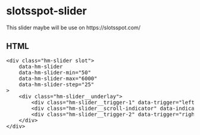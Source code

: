 # slotsspot-slider
<p>This slider maybe will be use on https://slotsspot.com/</p>
<H2>HTML</H2>
<div class="highlight highlight-text-html-basic">
  <pre>&lt;<span class="pl-ent">div</span> <span class="pl-e">class</span>=<span class="pl-s"><span class="pl-pds">"</span>hm-slider slot<span class="pl-pds">"</span></span>&gt;
    data-hm-slider
    data-hm-slider-min="50" 
    data-hm-slider-max="6000" 
    data-hm-slider-step="25"
&gt;
    &lt;<span class="pl-ent">div</span> <span class="pl-e">class</span>=<span class="pl-s"><span class="pl-pds">"</span>hm-slider__underlay<span class="pl-pds">"</span></span>&gt;
        &lt;<span class="pl-ent">div</span> <span class="pl-e">class</span>=<span class="pl-s"><span class="pl-pds">"</span>hm-slider__trigger-1<span class="pl-pds">"</span></span> <span class="pl-e">data-trigger</span>=<span class="pl-s"><span class="pl-pds">"</span>left<span class="pl-pds">"</span></span>  <span class="pl-e">data-custom-name</span>=<span class="pl-s"><span class="pl-pds">"</span>global_score_min<span class="pl-pds">"</span></span>&gt; &lt;/<span class="pl-ent">div</span>&gt;
        &lt;<span class="pl-ent">div</span> <span class="pl-e">class</span>=<span class="pl-s"><span class="pl-pds">"</span>hm-slider__scroll-indicator<span class="pl-pds">"</span></span> <span class="pl-e">data-indicator</span>&gt; &lt;/<span class="pl-ent">div</span>&gt;
        &lt;<span class="pl-ent">div</span> <span class="pl-e">class</span>=<span class="pl-s"><span class="pl-pds">"</span>hm-slider__trigger-2<span class="pl-pds">"</span></span> <span class="pl-e">data-trigger</span>=<span class="pl-s"><span class="pl-pds">"</span>right<span class="pl-pds">"</span></span> <span class="pl-e">data-hm-slider-cut-sign</span>=<span class="pl-s"><span class="pl-pds">"</span>+<span class="pl-pds">"</span></span>  <span class="pl-e">data-custom-name</span>=<span class="pl-s"><span class="pl-pds">"</span>global_score_max<span class="pl-pds">"</span></span>&gt; &lt;/<span class="pl-ent">div</span>&gt;
    &lt;/<span class="pl-ent">div</span>&gt;
&lt;/<span class="pl-ent">div</span>&gt;
</pre>
</div>
